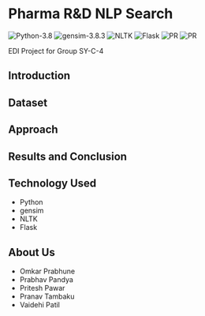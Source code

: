# Pharma R&D NLP Search

![Python-3.8](https://img.shields.io/badge/Python-3.8-green?style=flat-square)
![gensim-3.8.3](https://img.shields.io/badge/gensim-3.8.3-blue?style=flat-square)
![NLTK](https://img.shields.io/badge/NLTK-3.5-purple?style=flat-square)
![Flask](https://img.shields.io/badge/Flask-1.1.5-lightgreen?style=flat-square)
![PR](https://img.shields.io/badge/PRs-welcome-red?style=flat-square)
![PR](https://img.shields.io/badge/%20-Open%20Source-blueviolet?style=flat-square)

EDI Project for Group SY-C-4

## Introduction

## Dataset

## Approach

## Results and Conclusion

## Technology Used

- Python
- gensim
- NLTK
- Flask

## About Us

- Omkar Prabhune
- Prabhav Pandya
- Pritesh Pawar
- Pranav Tambaku
- Vaidehi Patil
